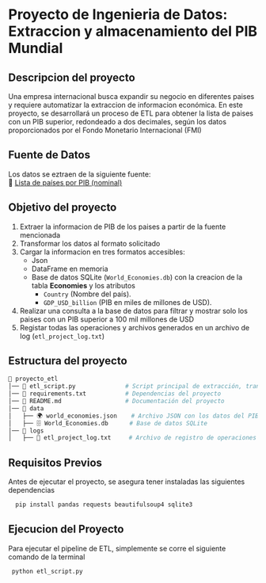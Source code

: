 # **Proyecto de Ingenieria de Datos: Extraccion y almacenamiento del PIB Mundial**
## **Descripcion del proyecto**
Una empresa internacional busca expandir su negocio en diferentes paises y requiere automatizar la extraccion de informacion económica. En este proyecto, se desarrollará un proceso de ETL
para obtener la lista de paises con un PIB superior, redondeado a dos decimales, según los datos proporcionados por el Fondo Monetario Internacional (FMI)

## **Fuente de Datos**
Los datos se eztraen de la siguiente fuente:\
🔗 [Lista de países por PIB (nominal)](https://web.archive.org/web/20230902185326/https://en.wikipedia.org/wiki/List_of_countries_by_GDP_%28nominal%29)
## **Objetivo del proyecto**
1. Extraer la informacion de PIB de los paises a partir de la fuente mencionada
2. Transformar los datos al formato solicitado
3. Cargar la informacion en tres formatos accesibles:
   - Json
   - DataFrame en memoria
   - Base de datos SQLite (`World_Economies.db`) con la creacion de la tabla **Economies** y los atributos
        - `Country` (Nombre del país).
        - `GDP_USD_billion` (PIB en miles de millones de USD).
4. Realizar una consulta a la base de datos para filtrar y mostrar solo los paises con un PIB superior a 100 mil millones de USD
5. Registar todas las operaciones y archivos generados en un archivo de log (`etl_project_log.txt`)

## **Estructura del proyecto**

``` bash
📂 proyecto_etl
│── 📄 etl_script.py              # Script principal de extracción, transformación y carga
│── 📄 requirements.txt           # Dependencias del proyecto
│── 📄 README.md                  # Documentación del proyecto
│── 📂 data
│   ├── 🌍 world_economies.json    # Archivo JSON con los datos del PIB
│   ├── 🗄️ World_Economies.db      # Base de datos SQLite
│── 📂 logs
│   ├── 📝 etl_project_log.txt     # Archivo de registro de operaciones

```

## **Requisitos Previos**
Antes de ejecutar el proyecto, se asegura tener instaladas las siguientes dependencias
``` bash
  pip install pandas requests beautifulsoup4 sqlite3
```
## **Ejecucion del Proyecto**
Para ejecutar el pipeline de ETL, simplemente se corre el siguiente comando de la terminal
``` bash
 python etl_script.py
```

